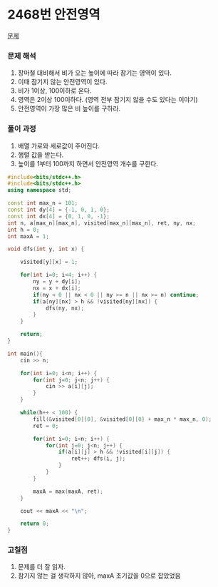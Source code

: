 # 2468번 안전영역

[문제](https://www.acmicpc.net/problem/2468)

### 문제 해석

1. 장마철 대비해서 비가 오는 높이에 따라 잠기는 영역이 있다.
2. 이때 잠기지 않는 안전영역이 있다.
3. 비가 1이상, 100이하로 온다.
4. 영역은 2이상 100이하다. (영역 전부 잠기지 않을 수도 있다는 이야기)
5. 안전영역이 가장 많은 비 높이를 구하라.

### 풀이 과정

1. 배열 가로와 세로값이 주어진다.
2. 행렬 값을 받는다.
3. 높이를 1부터 100까지 하면서 안전영역 개수를 구한다.

```c++
#include<bits/stdc++.h>
#include<bits/stdc++.h>
using namespace std;

const int max_n = 101;
const int dy[4] = {-1, 0, 1, 0};
const int dx[4] = {0, 1, 0, -1};
int n, a[max_n][max_n], visited[max_n][max_n], ret, ny, nx;
int h = 0;
int maxA = 1;

void dfs(int y, int x) {

    visited[y][x] = 1;

    for(int i=0; i<4; i++) {
        ny = y + dy[i];
        nx = x + dx[i];
        if(ny < 0 || nx < 0 || ny >= n || nx >= n) continue;
        if(a[ny][nx] > h && !visited[ny][nx]) {
            dfs(ny, nx);
        }
    }

    return;
}

int main(){
    cin >> n;

    for(int i=0; i<n; i++) {
        for(int j=0; j<n; j++) {
            cin >> a[i][j];
        }
    }

    while(h++ < 100) {
        fill(&visited[0][0], &visited[0][0] + max_n * max_n, 0);
        ret = 0;

        for(int i=0; i<n; i++) {
            for(int j=0; j<n; j++) {
                if(a[i][j] > h && !visited[i][j]) {
                    ret++; dfs(i, j);
                }
            }
        }

        maxA = max(maxA, ret);
    }

    cout << maxA << "\n";

    return 0;
}
```

### 고칠점

1. 문제를 더 잘 읽자.
2. 잠기지 않는 걸 생각하지 않아, maxA 초기값을 0으로 잡았었음

